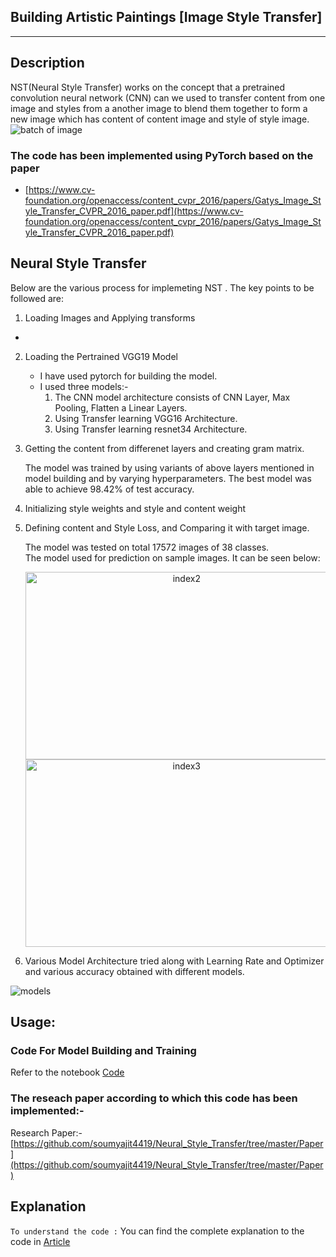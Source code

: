## Building Artistic Paintings [Image Style Transfer]
----------

## Description
NST(Neural Style Transfer) works on the concept that a pretrained convolution neural network (CNN) can we used  to transfer content from one image and styles from a another image to blend them together to form a new image which has content of content image and style of style image.
<img src="./Assets/collage.png" alt="batch of image"/>

### The code has been implemented using PyTorch based on the paper <br/>
* [https://www.cv-foundation.org/openaccess/content_cvpr_2016/papers/Gatys_Image_Style_Transfer_CVPR_2016_paper.pdf](https://www.cv-foundation.org/openaccess/content_cvpr_2016/papers/Gatys_Image_Style_Transfer_CVPR_2016_paper.pdf)

## Neural Style Transfer

 Below are the various process for implemeting NST . The key points to be followed are:

1. Loading Images and Applying transforms
- 

2. Loading the Pertrained VGG19 Model
   - I have used pytorch for building the model.
   - I used three models:-
      1. The CNN model architecture consists of CNN Layer, Max Pooling, Flatten a Linear Layers.
      2. Using Transfer learning VGG16 Architecture.
      3. Using Transfer learning resnet34 Architecture.

3. Getting the content from differenet layers and creating gram matrix.

   The model was trained  by  using variants of above layers mentioned in model building and by varying hyperparameters. The best model was able to achieve 98.42% of test accuracy.

4. Initializing style weights and style and content weight

5. Defining content and Style Loss, and Comparing it with target image.

   The model was tested on total 17572 images of 38 classes.<br/>
   The model used for prediction on sample images. It can be seen below:
   <!-- <img src="" alt="index1" height="300px"/> -->
   <div align="center">
   <img src="./Assets/out1.png" alt="index2" height="300px" width="500"/>
   <img src="./Assets/out2.png" alt="index3" height="300px"  width="500"/>
   </div>
6. Various Model Architecture tried along with Learning Rate and Optimizer and various accuracy obtained with different models.
 
  <img src="./Assets/models.png" alt="models" />

  

## Usage:

### Code For Model Building and Training  
   Refer to the notebook [Code](Src)  

### The reseach paper according to which this code has been implemented:-
   Research Paper:- [https://github.com/soumyajit4419/Neural_Style_Transfer/tree/master/Paper](https://github.com/soumyajit4419/Neural_Style_Transfer/tree/master/Paper)


## Explanation
`To understand the code :` You  can find the complete explanation to the code in [Article](https://medium.com/@soumyajit4419/plant-ai-c8fc95ed90e6?source=friends_link&sk=4707825cbaefa2dcaaa92d0e3ed5de01)